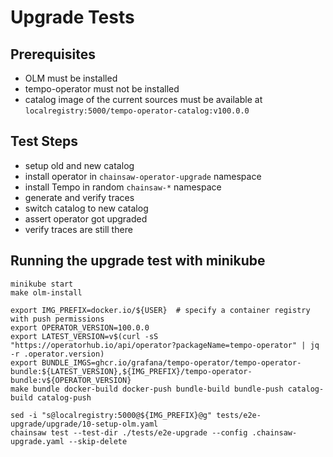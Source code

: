 # Upgrade Tests

## Prerequisites
* OLM must be installed
* tempo-operator must not be installed
* catalog image of the current sources must be available at `localregistry:5000/tempo-operator-catalog:v100.0.0`

## Test Steps
* setup old and new catalog
* install operator in `chainsaw-operator-upgrade` namespace
* install Tempo in random `chainsaw-*` namespace
* generate and verify traces
* switch catalog to new catalog
* assert operator got upgraded
* verify traces are still there

## Running the upgrade test with minikube
```
minikube start
make olm-install

export IMG_PREFIX=docker.io/${USER}  # specify a container registry with push permissions
export OPERATOR_VERSION=100.0.0
export LATEST_VERSION=v$(curl -sS "https://operatorhub.io/api/operator?packageName=tempo-operator" | jq -r .operator.version)
export BUNDLE_IMGS=ghcr.io/grafana/tempo-operator/tempo-operator-bundle:${LATEST_VERSION},${IMG_PREFIX}/tempo-operator-bundle:v${OPERATOR_VERSION}
make bundle docker-build docker-push bundle-build bundle-push catalog-build catalog-push

sed -i "s@localregistry:5000@${IMG_PREFIX}@g" tests/e2e-upgrade/upgrade/10-setup-olm.yaml
chainsaw test --test-dir ./tests/e2e-upgrade --config .chainsaw-upgrade.yaml --skip-delete
```
